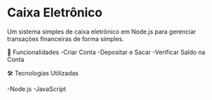 # Caixa Eletrônico

Um sistema simples de caixa eletrônico em Node.js para gerenciar transações financeiras de forma simples.

🚀 Funcionalidades
-Criar Conta
-Depositar e Sacar
-Verificar Saldo na Conta

🛠️ Tecnologias Utilizadas

-Node.js
-JavaScript
